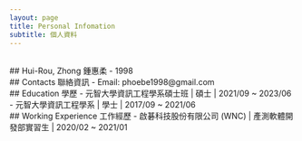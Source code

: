 ```yaml
---
layout: page
title: Personal Infomation
subtitle: 個人資料
---
```


<br/>
## Hui-Rou, Zhong 鍾惠柔
- 1998

<br/>
## Contacts 聯絡資訊
- Email: phoebe1998@gmail.com

<br/>
## Education 學歷
- 元智大學資訊工程學系碩士班 | 碩士 | 2021/09 ~ 2023/06
- 元智大學資訊工程學系      | 學士 | 2017/09 ~ 2021/06

<br/>
## Working Experience 工作經歷
- 啟碁科技股份有限公司 (WNC) | 產測軟體開發部實習生 | 2020/02 ~ 2021/01
